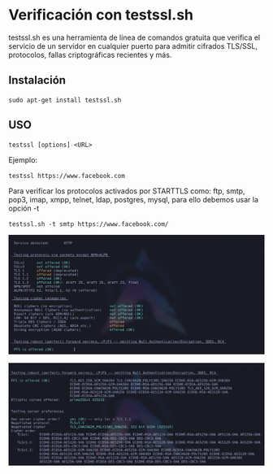# Verificación con testssl.sh

testssl.sh es una herramienta de línea de comandos gratuita que verifica el servicio de un servidor en cualquier puerto para admitir cifrados TLS/SSL, protocolos, fallas criptográficas recientes y más.

## Instalación

```
sudo apt-get install testssl.sh
```

## USO

```
testssl [options] <URL>
```

Ejemplo:

```
testssl https://www.facebook.com
```

Para verificar los protocolos activados por STARTTLS como: ftp, smtp, pop3, imap, xmpp, telnet, ldap, postgres, mysql, para ello debemos usar la opción -t

```
testssl.sh -t smtp https://www.facebook.com/
```

<p align="center">
<img src="./Img/Ejemplo 1.png">
</p>

<p align="center">
<img src="./Img/Ejemplo 2.png">
</p>